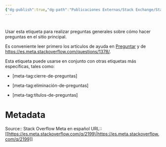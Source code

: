 ```yaml
---
{"dg-publish":true,"dg-path":"Publicaciones Externas/Stack Exchange/Stack Overflow en español/Stack Overflow en español Meta/es.meta.stackoverflow.com-2199.md","permalink":"/publicaciones-externas/stack-exchange/stack-overflow-en-espanol/stack-overflow-en-espanol-meta/es-meta-stackoverflow-com-2199/","hide":true,"noteIcon":"default","created":"2024-04-03T12:49:10.729-06:00","updated":"2024-04-05T16:44:01.357-06:00"}
---
```


# 

Usar esta etiqueta para realizar preguntas generales sobre cómo hacer preguntas en el sitio principal.

Es conveniente leer primero los artículos de ayuda en [Preguntar][1] y de https://es.meta.stackoverflow.com/questions/1378/.

Esta etiqueta puede usarse en conjunto con otras etiquetas más específicas, tales como:

- [meta-tag:cierre-de-preguntas]
- [meta-tag:eliminación-de-preguntas]
- [meta-tag:títulos-de-preguntas]


  [1]: https://es.stackoverflow.com/help/asking

# Metadata
Source:: Stack Overflow Meta en español
URL:: [[https://es.meta.stackoverflow.com/q/2199\|https://es.meta.stackoverflow.com/q/2199]]

